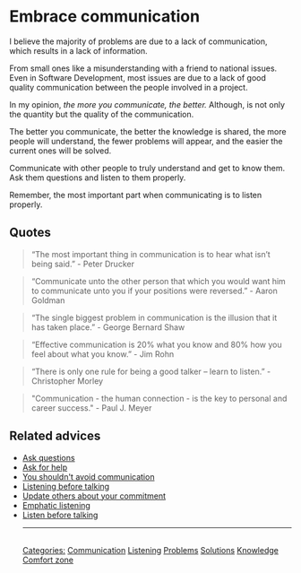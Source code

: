 # Embrace communication

I believe the majority of problems are due to a lack of communication, which results in a lack of information.

From small ones like a misunderstanding with a friend to national issues. Even in Software Development, most issues are due to a lack of good quality communication between the people involved in a project.

In my opinion, _the more you communicate, the better._ Although, is not only the quantity but the quality of the communication.

The better you communicate, the better the knowledge is shared, the more people will understand, the fewer problems will appear, and the easier the current ones will be solved.

Communicate with other people to truly understand and get to know them. Ask them questions and listen to them properly.

Remember, the most important part when communicating is to listen properly.

## Quotes

> “The most important thing in communication is to hear what isn’t being said.” - Peter Drucker

> “Communicate unto the other person that which you would want him to communicate unto you if your positions were reversed.” - Aaron Goldman

> “The single biggest problem in communication is the illusion that it has taken place.” - George Bernard Shaw

> “Effective communication is 20% what you know and 80% how you feel about what you know.” - Jim Rohn

> “There is only one rule for being a good talker – learn to listen.” - Christopher Morley

> "Communication - the human connection - is the key to personal and career success." - Paul J. Meyer

## Related advices

- [Ask questions](../Ask%20questions/index.md)
- [Ask for help](../Ask%20for%20help/index.md)
- [You shouldn't avoid communication](../You%20shouldn't%20avoid%20communication/index.md)
- [Listening before talking](../Listen%20before%20talking/index.md)
- [Update others about your commitment](../Update%20others%20about%20your%20commitment/index.md)
- [Emphatic listening](../Empathic%20Listening/index.md)
- [Listen before talking](../Listen%20before%20talking/index.md)<hr/><br/>[Categories:](../Categories/index.md) [Communication](../Categories/Communication.md) [Listening](../Categories/Listening.md) [Problems](../Categories/Problems.md) [Solutions](../Categories/Solutions.md) [Knowledge](../Categories/Knowledge.md) [Comfort zone](../Categories/Comfort%20zone.md)